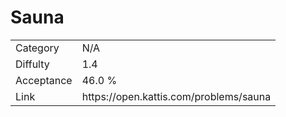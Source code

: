 # Sauna

<table>
    <tr>
        <td>Category</td>
        <td>N/A</td>
    </tr>
    <tr>
        <td>Diffulty</td>
        <td>1.4</td>
    </tr>
    <tr>
        <td>Acceptance</td>
        <td>46.0 %</td>
    </tr>
    <tr>
        <td>Link</td>
        <td>https://open.kattis.com/problems/sauna</td>
    </tr>
</table>